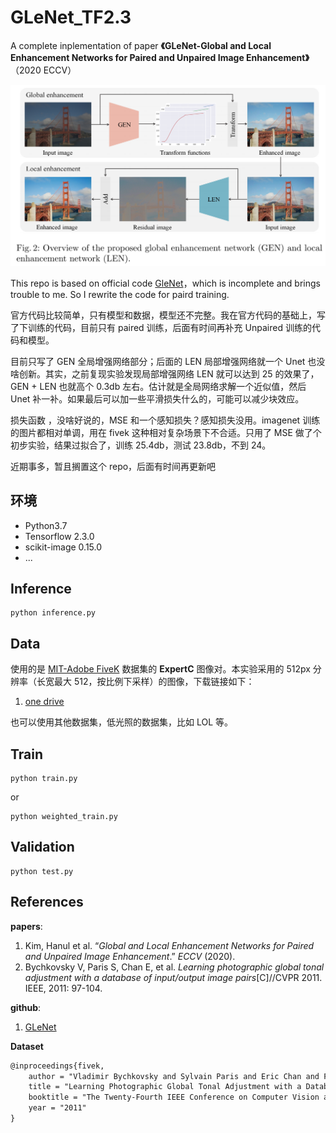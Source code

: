# GLeNet_TF2.3

A complete inplementation of paper **《GLeNet-Global and Local Enhancement Networks for Paired and Unpaired Image Enhancement》**（2020 ECCV）

![image-20210611095200033](image_for_markdown/image-20210611095200033.png)

This repo is based on official code [GleNet](https://github.com/dongkwonjin/GleNet)，which is incomplete and brings trouble to me. So I rewrite the code for paird training.

官方代码比较简单，只有模型和数据，模型还不完整。我在官方代码的基础上，写了下训练的代码，目前只有 paired 训练，后面有时间再补充 Unpaired 训练的代码和模型。



目前只写了 GEN 全局增强网络部分；后面的 LEN 局部增强网络就一个 Unet 也没啥创新。其实，之前复现实验发现局部增强网络 LEN 就可以达到 25 的效果了，GEN + LEN 也就高个 0.3db 左右。估计就是全局网络求解一个近似值，然后 Unet 补一补。如果最后可以加一些平滑损失什么的，可能可以减少块效应。

损失函数 ，没啥好说的，MSE 和一个感知损失？感知损失没用。imagenet 训练的图片都相对单调，用在 fivek 这种相对复杂场景下不合适。只用了 MSE 做了个初步实验，结果过拟合了，训练 25.4db，测试 23.8db，不到 24。

近期事多，暂且搁置这个 repo，后面有时间再更新吧



## 环境

- Python3.7
- Tensorflow 2.3.0
- scikit-image 0.15.0
- ...



## Inference

```shell
python inference.py
```



## Data

使用的是 [MIT-Adobe FiveK](https://data.csail.mit.edu/graphics/fivek/) 数据集的 **ExpertC** 图像对。本实验采用的 512px 分辨率（长宽最大 512，按比例下采样）的图像，下载链接如下：

1. [one drive](https://bupteducn-my.sharepoint.com/:u:/g/personal/fluence_dyf_bupt_edu_cn/EbbaJoJVSG9Guh5TWMLCXw8B0DkHPMwCGZ9QQeUtm6pwSA?e=FovmfI)

也可以使用其他数据集，低光照的数据集，比如 LOL 等。



## Train

```shell
python train.py
```

or

```shell
python weighted_train.py
```



## Validation

```shell
python test.py
```



## References

**papers**:

1. Kim, Hanul et al. “*Global and Local Enhancement Networks for Paired and Unpaired Image Enhancement*.” *ECCV* (2020).
2. Bychkovsky V, Paris S, Chan E, et al. *Learning photographic global tonal adjustment with a database of input/output image pairs*[C]//CVPR 2011. IEEE, 2011: 97-104.

**github**:

1. [GLeNet](https://github.com/dongkwonjin/GleNet)

**Dataset**

```txt
@inproceedings{fivek,
	author = "Vladimir Bychkovsky and Sylvain Paris and Eric Chan and Fr{\'e}do Durand",
	title = "Learning Photographic Global Tonal Adjustment with a Database of Input / Output Image Pairs",
	booktitle = "The Twenty-Fourth IEEE Conference on Computer Vision and Pattern Recognition",
	year = "2011"
}
```

